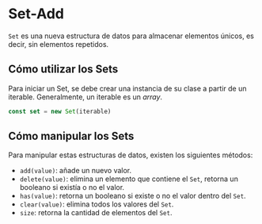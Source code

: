 # Set-Add

`Set` es una nueva estructura de datos para almacenar elementos únicos, es decir, sin elementos repetidos.

## Cómo utilizar los Sets
Para iniciar un Set, se debe crear una instancia de su clase a partir de un iterable. Generalmente, un iterable es un *array*.
```jsx
const set = new Set(iterable)
```
## Cómo manipular los Sets
Para manipular estas estructuras de datos, existen los siguientes métodos:
- `add(value)`: añade un nuevo valor.
- `delete(value)`: elimina un elemento que contiene el `Set`, retorna un booleano si existía o no el valor.
- `has(value)`: retorna un booleano si existe o no el valor dentro del `Set`.
- `clear(value)`: elimina todos los valores del `Set`.
- `size`: retorna la cantidad de elementos del `Set`.